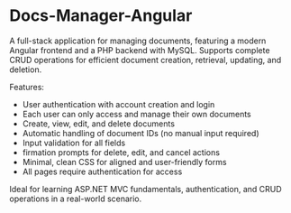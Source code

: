 # Docs-Manager-Angular
A full-stack application for managing documents, featuring a modern Angular frontend and a PHP backend with MySQL. Supports complete CRUD operations for efficient document creation, retrieval, updating, and deletion.

Features:
* User authentication with account creation and login
* Each user can only access and manage their own documents
* Create, view, edit, and delete documents
* Automatic handling of document IDs (no manual input required)
* Input validation for all fields
* firmation prompts for delete, edit, and cancel actions
* Minimal, clean CSS for aligned and user-friendly forms
* All pages require authentication for access

Ideal for learning ASP.NET MVC fundamentals, authentication, and CRUD operations in a real-world scenario.
